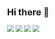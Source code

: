 ## Hi there 👋

<!--
**JeongMyeongHong/JeongMyeongHong** is a ✨ _special_ ✨ repository because its `README.md` (this file) appears on your GitHub profile.

Here are some ideas to get you started:

- 🔭 I’m currently working on ...
- 🌱 I’m currently learning ...
- 👯 I’m looking to collaborate on ...
- 🤔 I’m looking for help with ...
- 💬 Ask me about ...
- 📫 How to reach me: ...
- 😄 Pronouns: ...
- ⚡ Fun fact: ...
-->


<img src="https://img.shields.io/badge/Python-1572B6?style=flat&logo=python&logoColor=#3776AB"/>
<img src="https://img.shields.io/badge/FastAPI-3F5DFF?style=flat&logo=fastapi&logoColor=#009688"/>
<img src="https://img.shields.io/badge/OpenCV-4479A1?style=flat&logo=opencv&logoColor=#5C3EE8"/>
<img src="https://img.shields.io/badge/SpringBoot-0052CC?style=flat&logo=springboot&logoColor=#6DB33F"/>
